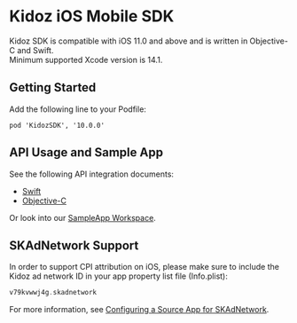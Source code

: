 # Kidoz iOS Mobile SDK

Kidoz SDK is compatible with iOS 11.0 and above and is written in Objective-C and Swift.<BR>
Minimum supported Xcode version is 14.1.

## Getting Started

Add the following line to your Podfile:
```
pod 'KidozSDK', '10.0.0'
```

## API Usage and Sample App

See the following API integration documents:

- [Swift](/Kidoz%20Direct/iOS/SampleApp/SampleAppSwift) 
- [Objective-C](/Kidoz%20Direct/iOS/SampleApp/SampleAppObjc)

Or look into our [SampleApp Workspace](/Kidoz%20Direct/iOS/SampleApp).

## SKAdNetwork Support

In order to support CPI attribution on iOS, please make sure to include the Kidoz ad network ID in your app property list file (Info.plist):

```Swift
v79kvwwj4g.skadnetwork	
```

For more information, see [Configuring a Source App for SKAdNetwork](https://developer.apple.com/documentation/storekit/skadnetwork/configuring_a_source_app). 
